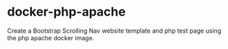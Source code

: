 # docker-php-apache
Create a Bootstrap Scrolling Nav website template and php test page using the php apache docker image.
